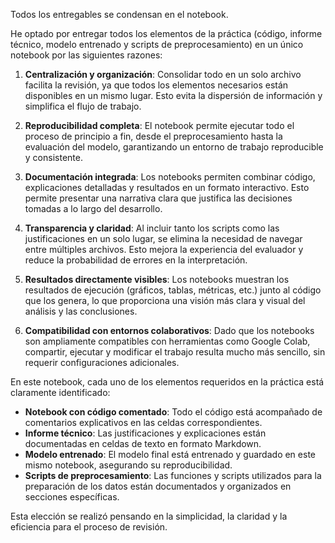 Todos los entregables se condensan en el notebook.

He optado por entregar todos los elementos de la práctica (código, informe técnico, modelo entrenado y scripts de preprocesamiento) en un único notebook por las siguientes razones:

1. **Centralización y organización**: 
   Consolidar todo en un solo archivo facilita la revisión, ya que todos los elementos necesarios están disponibles en un mismo lugar. Esto evita la dispersión de información y simplifica el flujo de trabajo.

2. **Reproducibilidad completa**: 
   El notebook permite ejecutar todo el proceso de principio a fin, desde el preprocesamiento hasta la evaluación del modelo, garantizando un entorno de trabajo reproducible y consistente.

3. **Documentación integrada**: 
   Los notebooks permiten combinar código, explicaciones detalladas y resultados en un formato interactivo. Esto permite presentar una narrativa clara que justifica las decisiones tomadas a lo largo del desarrollo.

4. **Transparencia y claridad**: 
   Al incluir tanto los scripts como las justificaciones en un solo lugar, se elimina la necesidad de navegar entre múltiples archivos. Esto mejora la experiencia del evaluador y reduce la probabilidad de errores en la interpretación.

5. **Resultados directamente visibles**: 
   Los notebooks muestran los resultados de ejecución (gráficos, tablas, métricas, etc.) junto al código que los genera, lo que proporciona una visión más clara y visual del análisis y las conclusiones.

6. **Compatibilidad con entornos colaborativos**: 
   Dado que los notebooks son ampliamente compatibles con herramientas como Google Colab, compartir, ejecutar y modificar el trabajo resulta mucho más sencillo, sin requerir configuraciones adicionales.

En este notebook, cada uno de los elementos requeridos en la práctica está claramente identificado:
- **Notebook con código comentado**: Todo el código está acompañado de comentarios explicativos en las celdas correspondientes.
- **Informe técnico**: Las justificaciones y explicaciones están documentadas en celdas de texto en formato Markdown.
- **Modelo entrenado**: El modelo final está entrenado y guardado en este mismo notebook, asegurando su reproducibilidad.
- **Scripts de preprocesamiento**: Las funciones y scripts utilizados para la preparación de los datos están documentados y organizados en secciones específicas.

Esta elección se realizó pensando en la simplicidad, la claridad y la eficiencia para el proceso de revisión.
